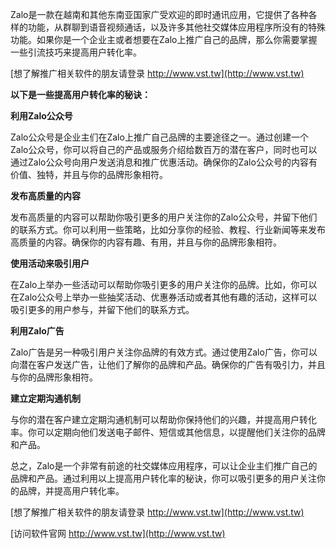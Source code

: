 Zalo是一款在越南和其他东南亚国家广受欢迎的即时通讯应用，它提供了各种各样的功能，从群聊到语音视频通话，以及许多其他社交媒体应用程序所没有的特殊功能。如果你是一个企业主或者想要在Zalo上推广自己的品牌，那么你需要掌握一些引流技巧来提高用户转化率。

[想了解推广相关软件的朋友请登录 http://www.vst.tw](http://www.vst.tw)

**以下是一些提高用户转化率的秘诀：**

**利用Zalo公众号**

Zalo公众号是企业主们在Zalo上推广自己品牌的主要途径之一。通过创建一个Zalo公众号，你可以将自己的产品或服务介绍给数百万的潜在客户，同时也可以通过Zalo公众号向用户发送消息和推广优惠活动。确保你的Zalo公众号的内容有价值、独特，并且与你的品牌形象相符。

**发布高质量的内容**

发布高质量的内容可以帮助你吸引更多的用户关注你的Zalo公众号，并留下他们的联系方式。你可以利用一些策略，比如分享你的经验、教程、行业新闻等来发布高质量的内容。确保你的内容有趣、有用，并且与你的品牌形象相符。

**使用活动来吸引用户**

在Zalo上举办一些活动可以帮助你吸引更多的用户关注你的品牌。比如，你可以在Zalo公众号上举办一些抽奖活动、优惠券活动或者其他有趣的活动，这样可以吸引更多的用户参与，并留下他们的联系方式。

**利用Zalo广告**

Zalo广告是另一种吸引用户关注你品牌的有效方式。通过使用Zalo广告，你可以向潜在客户发送广告，让他们了解你的品牌和产品。确保你的广告有吸引力，并且与你的品牌形象相符。

**建立定期沟通机制**

与你的潜在客户建立定期沟通机制可以帮助你保持他们的兴趣，并提高用户转化率。你可以定期向他们发送电子邮件、短信或其他信息，以提醒他们关注你的品牌和产品。

总之，Zalo是一个非常有前途的社交媒体应用程序，可以让企业主们推广自己的品牌和产品。通过利用以上提高用户转化率的秘诀，你可以吸引更多的用户关注你的品牌，并提高用户转化率。

[想了解推广相关软件的朋友请登录 http://www.vst.tw](http://www.vst.tw)


[访问软件官网 http://www.vst.tw](http://www.vst.tw)
